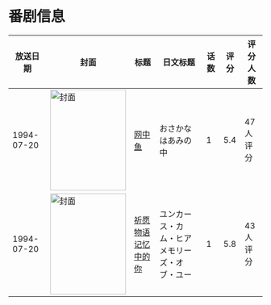 # 番剧信息

|放送日期|封面|标题|日文标题|话数|评分|评分人数|
|---|---|---|---|---|---|---|
|1994-07-20|<img src="https://lain.bgm.tv/pic/cover/c/bd/97/18509_C7ZaR.jpg" alt="封面" style="width:150px;height:200px;object-fit:cover;">|[网中鱼](https://bangumi.tv/subject/18509)|おさかなはあみの中|1|5.4|47人评分|
|1994-07-20|<img src="https://lain.bgm.tv/pic/cover/c/49/7c/161773_4Zb17.jpg" alt="封面" style="width:150px;height:200px;object-fit:cover;">|[祈愿物语 记忆中的你](https://bangumi.tv/subject/161773)|ユンカース・カム・ヒア メモリーズ・オブ・ユー|1|5.8|43人评分|

